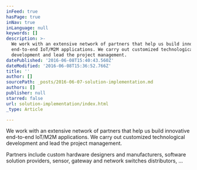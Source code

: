 ```yaml
---
inFeed: true
hasPage: true
inNav: true
inLanguage: null
keywords: []
description: >-
  We work with an extensive network of partners that help us build innovative
  end-to-end IoT/M2M applications. We carry out customized technological
  development and lead the project management.
datePublished: '2016-06-08T15:40:43.560Z'
dateModified: '2016-06-08T15:36:52.766Z'
title: ''
author: []
sourcePath: _posts/2016-06-07-solution-implementation.md
authors: []
publisher: null
starred: false
url: solution-implementation/index.html
_type: Article

---
```

We work with an extensive network of partners that help us build innovative end-to-end IoT/M2M applications. We carry out customized technological development and lead the project management.

Partners include custom hardware designers and manufacturers, software solution providers, sensor, gateway and network switches distributors, ...